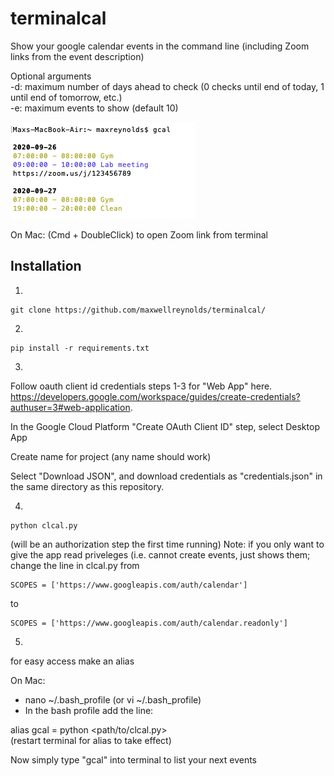 # terminalcal
Show your google calendar events in the command line (including Zoom links from the event description)

Optional arguments  
-d: maximum number of days ahead to check (0 checks until end of today, 1 until end of tomorrow, etc.)  
-e: maximum events to show (default 10)


![sample](img/sample.png)


On Mac: (Cmd + DoubleClick) to open Zoom link from terminal



## Installation

1. 
```
git clone https://github.com/maxwellreynolds/terminalcal/
```

2.
```
pip install -r requirements.txt
```

3.
Follow oauth client id credentials steps 1-3 for "Web App" here. https://developers.google.com/workspace/guides/create-credentials?authuser=3#web-application.

In the Google Cloud Platform "Create OAuth Client ID" step, select Desktop App 

Create name for project (any name should work)

Select "Download JSON", and download credentials as "credentials.json" in the same directory as this repository.

4. 
```
python clcal.py
```
(will be an authorization step the first time running)
Note: if you only want to give the app read priveleges (i.e. cannot create events, just shows them; change the line in clcal.py from 
```
SCOPES = ['https://www.googleapis.com/auth/calendar']
```
to 
```
SCOPES = ['https://www.googleapis.com/auth/calendar.readonly']
```


5.

for easy access make an alias

On Mac:

- nano ~/.bash_profile (or vi ~/.bash_profile)
- In the bash profile add the line:

alias gcal = python <path/to/clcal.py>  
(restart terminal for alias to take effect)



Now simply type "gcal" into terminal to list your next events

